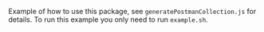 Example of how to use this package, see ```generatePostmanCollection.js``` for details. To run this example you only need to run ```example.sh```.